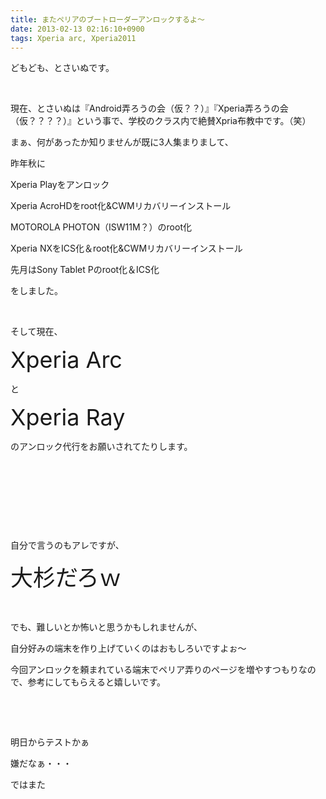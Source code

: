 ```yaml
---
title: またペリアのブートローダーアンロックするよ〜
date: 2013-02-13 02:16:10+0900
tags: Xperia arc, Xperia2011
---
```

<p>どもども、とさいぬです。</p>
<p>&nbsp;</p>
<p>現在、とさいぬは『Android弄ろうの会（仮？？）』『Xperia弄ろうの会（仮？？？？）』という事で、学校のクラス内で絶賛Xpria布教中です。（笑）</p>
<p>まぁ、何があったか知りませんが既に3人集まりまして、</p>
<p>昨年秋に</p>
<p>Xperia Playをアンロック</p>
<p>Xperia AcroHDをroot化&CWMリカバリーインストール</p>
<p>MOTOROLA PHOTON（ISW11M？）のroot化</p>
<p>Xperia NXをICS化＆root化&CWMリカバリーインストール</p>
<p>先月はSony Tablet Pのroot化＆ICS化</p>
<p>をしました。</p>
<p>&nbsp;</p>
<p>そして現在、</p>
<p><span style="font-size:36px;">Xperia Arc</span></p>
<p>と</p>
<p><span style="font-size:36px;">Xperia Ray</span></p>
<p>のアンロック代行をお願いされてたりします。</p>
<p>&nbsp;</p>
<p>&nbsp;</p>
<p>&nbsp;</p>
<p>&nbsp;</p>
<p>自分で言うのもアレですが、</p>
<p><span style="font-size:36px;">大杉だろｗ</span></p>
<p>&nbsp;</p>
<p>でも、難しいとか怖いと思うかもしれませんが、</p>
<p>自分好みの端末を作り上げていくのはおもしろいですよぉ〜</p>
<p>今回アンロックを頼まれている端末でペリア弄りのページを増やすつもりなので、参考にしてもらえると嬉しいです。</p>
<p>&nbsp;</p>
<p>&nbsp;</p>
<p>明日からテストかぁ</p>
<p>嫌だなぁ・・・</p>
<p>ではまた</p>
